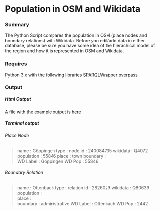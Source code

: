 # Population in OSM and Wikidata

### Summary
The Python Script compares the population in OSM (place nodes and boundary relations) with Wikidata. Before you edit/add data in either database, please be sure you have some idea of the hierachical model of the region and how it is represented in OSM and Wikidata. 

### Requires
Python 3.x with the following libraries
[SPARQLWrapper](https://rdflib.github.io/sparqlwrapper/) 
[overpass](https://github.com/mvexel/overpass-api-python-wrapper)

### Output

##### Html Output
A file with the example output is [here](https://github.com/ThomasBarris/populationWDvsOSM/blob/master/example.html)

##### Terminal output
###### Place Node
> name       :  Göppingen
> type       :  node
> id         :  240084735
> wikidata   :  Q4072
> population :  55846
> place      :  town
> boundary   :  
> WD Label   :  Göppingen
> WD Pop     :  55846

###### Boundary Relation
> name       :  Ottenbach
> type       :  relation
> id         :  2826029
> wikidata   :  Q80639
> population :  
> place      :  
> boundary   :  administrative
> WD Label   :  Ottenbach
> WD Pop     :  2442
